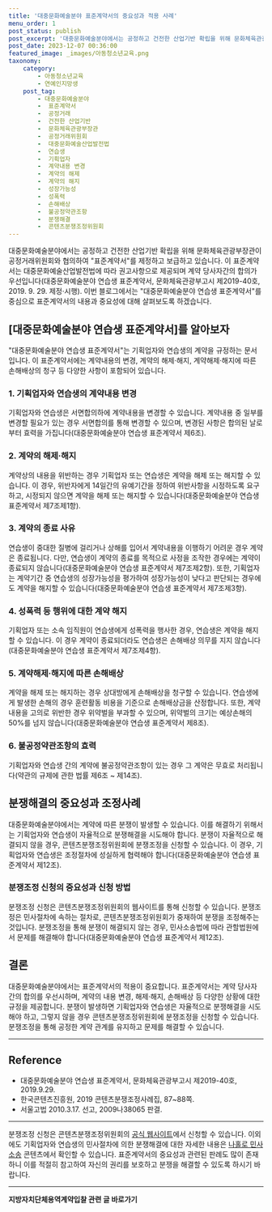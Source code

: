 ```yaml
---
title: '대중문화예술분야 표준계약서의 중요성과 적용 사례'
menu_order: 1
post_status: publish
post_excerpt: '대중문화예술분야에서는 공정하고 건전한 산업기반 확립을 위해 문화체육관광부장관이 공정거래위원회와 협의하여  표준계약서 를 제정하고 보급하고 있습니다. 이 표준계약서는 대중문화예술산업발전법에 따라 권고사항으로 제공되며 계약 당사자간의 합의가 우선입니다 대중문화예술분야 연습생 표준계약서, 문화체육관광부고시 제2019 40호, 2019. 9. 29. 제정 시행 . 이번 블로그에서는  대중문화예술분야 연습생 표준계약서 를 중심으로 표준계약서의 내용과 중요성에 대해 살펴보도록 하겠습니다.'
post_date: 2023-12-07 00:36:00
featured_image: _images/아동청소년교육.png
taxonomy:
    category:
        - 아동청소년교육
        - 연예인지망생
    post_tag:
        - 대중문화예술분야
        -  표준계약서
        -  공정거래
        -  건전한 산업기반
        -  문화체육관광부장관
        -  공정거래위원회
        -  대중문화예술산업발전법
        -  연습생
        -  기획업자
        -  계약내용 변경
        -  계약의 해제
        -  계약의 해지
        -  성장가능성
        -  성폭력
        -  손해배상
        -  불공정약관조항
        -  분쟁해결
        -  콘텐츠분쟁조정위원회
---
```



대중문화예술분야에서는 공정하고 건전한 산업기반 확립을 위해 문화체육관광부장관이 공정거래위원회와 협의하여 "표준계약서"를 제정하고 보급하고 있습니다. 이 표준계약서는 대중문화예술산업발전법에 따라 권고사항으로 제공되며 계약 당사자간의 합의가 우선입니다(대중문화예술분야 연습생 표준계약서, 문화체육관광부고시 제2019-40호, 2019. 9. 29. 제정·시행). 이번 블로그에서는 "대중문화예술분야 연습생 표준계약서"를 중심으로 표준계약서의 내용과 중요성에 대해 살펴보도록 하겠습니다.


## [대중문화예술분야 연습생 표준계약서]를 알아보자

"대중문화예술분야 연습생 표준계약서"는 기획업자와 연습생의 계약을 규정하는 문서입니다. 이 표준계약서에는 계약내용의 변경, 계약의 해제·해지, 계약해제·해지에 따른 손해배상의 청구 등 다양한 사항이 포함되어 있습니다.

### 1. 기획업자와 연습생의 계약내용 변경

기획업자와 연습생은 서면합의하에 계약내용을 변경할 수 있습니다. 계약내용 중 일부를 변경할 필요가 있는 경우 서면합의를 통해 변경할 수 있으며, 변경된 사항은 합의된 날로부터 효력을 가집니다(대중문화예술분야 연습생 표준계약서 제6조).

### 2. 계약의 해제·해지

계약상의 내용을 위반하는 경우 기획업자 또는 연습생은 계약을 해제 또는 해지할 수 있습니다. 이 경우, 위반자에게 14일간의 유예기간을 정하여 위반사항을 시정하도록 요구하고, 시정되지 않으면 계약을 해제 또는 해지할 수 있습니다(대중문화예술분야 연습생 표준계약서 제7조제1항).

### 3. 계약의 종료 사유

연습생이 중대한 질병에 걸리거나 상해를 입어서 계약내용을 이행하기 어려운 경우 계약은 종료됩니다. 다만, 연습생이 계약의 종료를 목적으로 사정을 조작한 경우에는 계약이 종료되지 않습니다(대중문화예술분야 연습생 표준계약서 제7조제2항). 또한, 기획업자는 계약기간 중 연습생의 성장가능성을 평가하여 성장가능성이 낮다고 판단되는 경우에도 계약을 해지할 수 있습니다(대중문화예술분야 연습생 표준계약서 제7조제3항).

### 4. 성폭력 등 행위에 대한 계약 해지

기획업자 또는 소속 임직원이 연습생에게 성폭력을 행사한 경우, 연습생은 계약을 해지할 수 있습니다. 이 경우 계약이 종료되더라도 연습생은 손해배상 의무를 지지 않습니다(대중문화예술분야 연습생 표준계약서 제7조제4항).

### 5. 계약해제·해지에 따른 손해배상

계약을 해제 또는 해지하는 경우 상대방에게 손해배상을 청구할 수 있습니다. 연습생에게 발생한 손해의 경우 훈련활동 비용을 기준으로 손해배상금을 산정합니다. 또한, 계약내용을 고의로 위반한 경우 위약벌을 부과할 수 있으며, 위약벌의 크기는 예상손해의 50%를 넘지 않습니다(대중문화예술분야 연습생 표준계약서 제8조).

### 6. 불공정약관조항의 효력

기획업자와 연습생 간의 계약에 불공정약관조항이 있는 경우 그 계약은 무효로 처리됩니다(약관의 규제에 관한 법률 제6조 ~ 제14조).

## 분쟁해결의 중요성과 조정사례

대중문화예술분야에서는 계약에 따른 분쟁이 발생할 수 있습니다. 이를 해결하기 위해서는 기획업자와 연습생이 자율적으로 분쟁해결을 시도해야 합니다. 분쟁이 자율적으로 해결되지 않을 경우, 콘텐츠분쟁조정위원회에 분쟁조정을 신청할 수 있습니다. 이 경우, 기획업자와 연습생은 조정절차에 성실하게 협력해야 합니다(대중문화예술분야 연습생 표준계약서 제12조).

### 분쟁조정 신청의 중요성과 신청 방법

분쟁조정 신청은 콘텐츠분쟁조정위원회의 웹사이트를 통해 신청할 수 있습니다. 분쟁조정은 민사절차에 속하는 절차로, 콘텐츠분쟁조정위원회가 중재하여 분쟁을 조정해주는 것입니다. 분쟁조정을 통해 분쟁이 해결되지 않는 경우, 민사소송법에 따라 관할법원에서 문제를 해결해야 합니다(대중문화예술분야 연습생 표준계약서 제12조).

## 결론

대중문화예술분야에서는 표준계약서의 적용이 중요합니다. 표준계약서는 계약 당사자 간의 합의를 우선시하며, 계약의 내용 변경, 해제·해지, 손해배상 등 다양한 상황에 대한 규정을 제공합니다. 분쟁이 발생하면 기획업자와 연습생은 자율적으로 분쟁해결을 시도해야 하고, 그렇지 않을 경우 콘텐츠분쟁조정위원회에 분쟁조정을 신청할 수 있습니다. 분쟁조정을 통해 공정한 계약 관계를 유지하고 문제를 해결할 수 있습니다.

---

## Reference

- 대중문화예술분야 연습생 표준계약서, 문화체육관광부고시 제2019-40호, 2019.9.29.
- 한국콘텐츠진흥원, 2019 콘텐츠분쟁조정사례집, 87~88쪽.
- 서울고법 2010.3.17. 선고, 2009나38065 판결.

---

분쟁조정 신청은 콘텐츠분쟁조정위원회의 [공식 웹사이트](https://www.kcdrc.kr/)에서 신청할 수 있습니다. 이외에도 기획업자와 연습생의 민사절차에 의한 분쟁해결에 대한 자세한 내용은 [나홀로 민사소송](https://www.easylaw.go.kr) 콘텐츠에서 확인할 수 있습니다. 표준계약서의 중요성과 관련된 판례도 많이 존재하니 이를 적절히 참고하여 자신의 권리를 보호하고 분쟁을 해결할 수 있도록 하시기 바랍니다.
<!-- wp:separator -->
<hr class="wp-block-separator has-alpha-channel-opacity"/>
<!-- /wp:separator -->

<!-- wp:group {"backgroundColor":"base","layout":{"type":"constrained"}} -->
<div class="wp-block-group has-base-background-color has-background"><!-- wp:paragraph {"align":"center","fontSize":"medium"} -->
<p class="has-text-align-center has-large-font-size"><strong>지방자치단체용역계약입찰 관련 글 바로가기</strong></p>
<!-- /wp:paragraph -->


<!-- wp:latest-posts
{"categories":[{"id":7150,"count":19,"description":"","link":"https://uknowlaw.com/category/%ec%a7%80%eb%b0%a9%ec%9e%90%ec%b9%98%eb%8b%a8%ec%b2%b4%ec%9a%a9%ec%97%ad%ea%b3%84%ec%95%bd%ec%9e%85%ec%b0%b0/","name":"지방자치단체용역계약입찰","slug":"지방자치단체용역계약입찰","taxonomy":"category","parent":0,"meta":[],"_links":{"self":[{"href":"https://uknowlaw.com/wp-json/wp/v2/categories/7150"}],"collection":[{"href":"https://uknowlaw.com/wp-json/wp/v2/categories"}],"about":[{"href":"https://uknowlaw.com/wp-json/wp/v2/taxonomies/category"}],"wp:post_type":[{"href":"https://uknowlaw.com/wp-json/wp/v2/posts?categories=7150"}],"curies":[{"name":"wp","href":"https://api.w.org/{rel}","templated":true}]}}],"postsToShow":100,"excerptLength":28,"postLayout":"grid","columns":2,"featuredImageAlign":"left","featuredImageSizeSlug":"large","fontSize":"small"} /--></div>
<!-- /wp:group -->